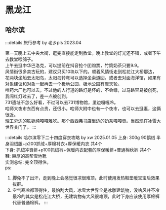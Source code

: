 # 黑龙江

## 哈尔滨

:::details 旅行参考 by 老乡pls 2023.04

第一天晚上去中央大街，逛完直接能走到教堂。晚上教堂的灯光还不错，或者下午去教堂喂鸽子。  
上午去逛中华巴洛克，可以提前在抖音抢个团购票，竹筒奶茶只要9.9。  
风情街很多卖古玩的，建议只买10块以下的。顺着风情街走到松花江大桥那边，花两块坐船去太阳岛，太阳岛转弯可以选择坐索道回。或者去对面海洋馆，如果有对象建议和对象一起再去一个极地公园，极地公园有摩天轮。  
哈药六厂也可以去，不过他的人行道的路灯是坏的，不会绿，过马路容易被创死，我闯红灯过去了，差一点被创到。  
731遗址不怎么好看，不过可以去731博物馆，里边嘎嘎冷。  
哈师大夜市东西有点贵，还很小。哈师大附中也有一个夜市，也可以去逛逛，这俩很近。  
理工旁边的铁锅炖嘎嘎难吃。那个西西弗书店里边的奶茶嘎嘎贵。当然现在冰雪大世界关门了。
:::

:::details 哈尔滨零下二十四度穿衣攻略 by xw 2025.01.05
上身: 300g 90鹅绒 半身羽绒服+p200抓绒+厚棉衬衣+厚保暖内衣 共4个  
下身: 抓绒冲锋裤+p100抓绒裤+保暖内衣配套的厚保暖裤+普通棉秋裤 共4个  
鞋: 巨厚的高帮雪地靴  
实测总结: 完全顶得住。  
ps:

1. 脚免不了出汗，走到晚上会感觉很凉很难顶，此时使用发热鞋垫暖宝宝后效果拔群。
2. 空气寒冷都顶得住，最怕刮大风，冰雪大世界全是冰雕建筑物，没啥风并不冷最冷的其实是松花江大桥，无建筑物有大风很难顶，此时下身应该使用厚棉裤代替普通棉裤。
:::

